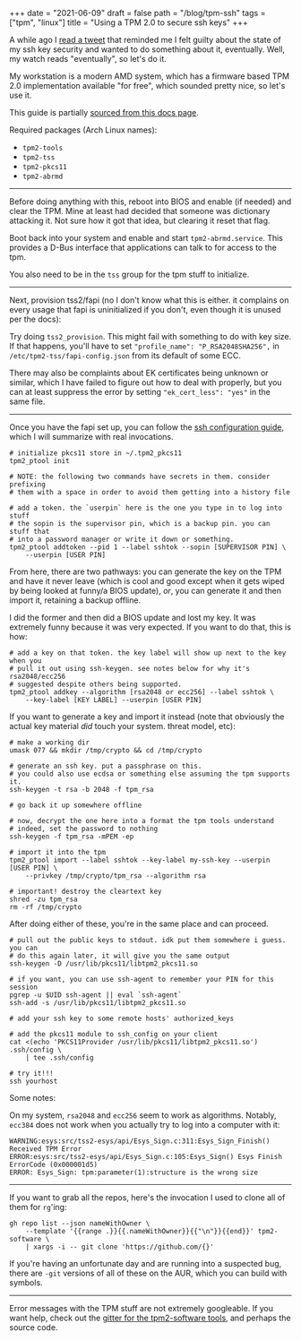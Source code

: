 +++
date = "2021-06-09"
draft = false
path = "/blog/tpm-ssh"
tags = ["tpm", "linux"]
title = "Using a TPM 2.0 to secure ssh keys"
+++

A while ago I [read a tweet][bullying tweet] that reminded me I felt guilty
about the state of my ssh key security and wanted to do something about it,
eventually. Well, my watch reads "eventually", so let's do it.

My workstation is a modern AMD system, which has a firmware based TPM 2.0
implementation available "for free", which sounded pretty nice, so let's use
it.

This guide is partially [sourced from this docs page][ssh.md].

Required packages (Arch Linux names):

* `tpm2-tools`
* `tpm2-tss`
* `tpm2-pkcs11`
* `tpm2-abrmd`

---

Before doing anything with this, reboot into BIOS and enable (if needed) and
clear the TPM. Mine at least had decided that someone was dictionary attacking
it. Not sure how it got that idea, but clearing it reset that flag.

Boot back into your system and enable and start `tpm2-abrmd.service`. This
provides a D-Bus interface that applications can talk to for access to the tpm.

You also need to be in the `tss` group for the tpm stuff to initialize.

---

Next, provision tss2/fapi (no I don't know what this is either. it complains on
every usage that fapi is uninitialized if you don't, even though it is unused
per the docs):

Try doing `tss2_provision`. This might fail with something to do with key size.
If that happens, you'll have to set `"profile_name": "P_RSA2048SHA256",` in
`/etc/tpm2-tss/fapi-config.json` from its default of some ECC.

There may also be complaints about EK certificates being unknown or similar,
which I have failed to figure out how to deal with properly, but you can at
least suppress the error by setting `"ek_cert_less": "yes"` in the same file.

---

Once you have the fapi set up, you can follow the [ssh configuration
guide][ssh.md], which I will summarize with real invocations.

```
# initialize pkcs11 store in ~/.tpm2_pkcs11
tpm2_ptool init

# NOTE: the following two commands have secrets in them. consider prefixing
# them with a space in order to avoid them getting into a history file

# add a token. the `userpin` here is the one you type in to log into stuff
# the sopin is the supervisor pin, which is a backup pin. you can stuff that
# into a password manager or write it down or something.
tpm2_ptool addtoken --pid 1 --label sshtok --sopin [SUPERVISOR PIN] \
    --userpin [USER PIN]
```

From here, there are two pathways: you can generate the key on the TPM and have
it never leave (which is cool and good except when it gets wiped by being
looked at funny/a BIOS update), *or*, you can generate it and then import it,
retaining a backup offline.

I did the former and then did a BIOS update and lost my key. It was extremely
funny because it was very expected. If you want to do that, this is how:

```
# add a key on that token. the key label will show up next to the key when you
# pull it out using ssh-keygen. see notes below for why it's rsa2048/ecc256
# suggested despite others being supported.
tpm2_ptool addkey --algorithm [rsa2048 or ecc256] --label sshtok \
    --key-label [KEY LABEL] --userpin [USER PIN]
```

If you want to generate a key and import it instead (note that obviously the
actual key material *did* touch your system. threat model, etc):

```
# make a working dir
umask 077 && mkdir /tmp/crypto && cd /tmp/crypto

# generate an ssh key. put a passphrase on this.
# you could also use ecdsa or something else assuming the tpm supports it.
ssh-keygen -t rsa -b 2048 -f tpm_rsa

# go back it up somewhere offline

# now, decrypt the one here into a format the tpm tools understand
# indeed, set the password to nothing
ssh-keygen -f tpm_rsa -mPEM -ep

# import it into the tpm
tpm2_ptool import --label sshtok --key-label my-ssh-key --userpin [USER PIN] \
    --privkey /tmp/crypto/tpm_rsa --algorithm rsa

# important! destroy the cleartext key
shred -zu tpm_rsa
rm -rf /tmp/crypto
```

After doing either of these, you're in the same place and can proceed.

```
# pull out the public keys to stdout. idk put them somewhere i guess. you can
# do this again later, it will give you the same output
ssh-keygen -D /usr/lib/pkcs11/libtpm2_pkcs11.so

# if you want, you can use ssh-agent to remember your PIN for this session
pgrep -u $UID ssh-agent || eval `ssh-agent`
ssh-add -s /usr/lib/pkcs11/libtpm2_pkcs11.so

# add your ssh key to some remote hosts' authorized_keys

# add the pkcs11 module to ssh_config on your client
cat <(echo 'PKCS11Provider /usr/lib/pkcs11/libtpm2_pkcs11.so') .ssh/config \
    | tee .ssh/config

# try it!!!
ssh yourhost
```

Some notes:

On my system, `rsa2048` and `ecc256` seem to work as algorithms. Notably,
`ecc384` does not work when you actually try to log into a computer with it:

```
WARNING:esys:src/tss2-esys/api/Esys_Sign.c:311:Esys_Sign_Finish() Received TPM Error
ERROR:esys:src/tss2-esys/api/Esys_Sign.c:105:Esys_Sign() Esys Finish ErrorCode (0x000001d5)
ERROR: Esys_Sign: tpm:parameter(1):structure is the wrong size
```

---


If you want to grab all the repos, here's the invocation I used to clone all of
them for `rg`'ing:

```
gh repo list --json nameWithOwner \
    --template '{{range .}}{{.nameWithOwner}}{{"\n"}}{{end}}' tpm2-software \
    | xargs -i -- git clone 'https://github.com/{}'
```

If you're having an unfortunate day and are running into a suspected bug, there
are `-git` versions of all of these on the AUR, which you can build with
symbols.

---

Error messages with the TPM stuff are not extremely googleable. If you want
help, check out the [gitter for the tpm2-software tools][gitter], and perhaps
the source code.

[ssh.md]: https://github.com/tpm2-software/tpm2-pkcs11/blob/master/docs/SSH.md
[bullying tweet]: https://twitter.com/a_hoverbear/status/1394475693413568514
[gitter]: https://gitter.im/tpm2-software/community
